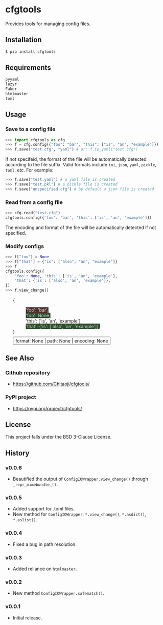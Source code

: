 # cfgtools
Provides tools for managing config files.

## Installation
```sh
$ pip install cfgtools
```

## Requirements
```txt
pyyaml
lazyr
Faker
htmlmaster
toml
```

## Usage
### Save to a config file

```py
>>> import cfgtools as cfg
>>> f = cfg.config({"foo": "bar", "this": ["is", "an", "example"]})
>>> f.save("test.cfg", "yaml") # or: f.to_yaml("test.cfg")
```
If not specifeid, the format of the file will be automatically detected according to the file suffix. Valid formats include `ini`, `json`, `yaml`, `pickle`, `toml`, etc. For example:
```py
>>> f.save("test.yaml") # a yaml file is created
>>> f.save("test.pkl") # a pickle file is created
>>> f.save("unspecified.cfg") # by default a json file is created
```

### Read from a config file
```py
>>> cfg.read("test.cfg")
cfgtools.config({'foo': 'bar', 'this': ['is', 'an', 'example']})
```
The encoding and format of the file will be automatically detected if not specified.

### Modify configs
```py
>>> f["foo"] = None
>>> f["that"] = {"is": ["also", "an", "example"]}
>>> f
cfgtools.config({
    'foo': None, 'this': ['is', 'an', 'example'],
    'that': {'is': ['also', 'an', 'example']},
})
>>> f.view_change()
```

<style type="text/css">
.cfgtools-tree li.m {
    display: block;
    position: relative;
    padding-left: 2.5rem;
}
.cfgtools-tree li.t,
.cfgtools-tree li.i {
    display: block;
    position: relative;
    padding-left: 0;
}
.cfgtools-tree li.i>span {
    border: solid .1em #666;
    border-radius: .2em;
    display: inline-block;
    margin-top: .5em;
    padding: .2em .5em;
    position: relative;
}
.cfgtools-tree li>details>summary>span.open,
.cfgtools-tree li>details[open]>summary>span.closed {
    display: none;
}
.cfgtools-tree li>details[open]>summary>span.open {
    display: inline;
}
.cfgtools-tree li>details>summary {
    display: block;
    cursor: pointer;
}
.cfgtools-tree ul {
    display: table;
    padding-left: 0;
    margin-left: 0;
}
</style>
<ul class="cfgtools-tree">
<li class="t"><details open><summary>{<span class="closed"> ... },</span></summary>
<ul class="t">
<li class="m"><span style="text-decoration:none;color:#cccccc;background-color:#4d2f2f">'foo': 'bar',</span></li>
<li class="m"><span style="text-decoration:none;color:#cccccc;background-color:#2f4d2f">'foo': None,</span></li>
<li class="m"><span>'this': ['is', 'an', 'example'],</span></li>
<li class="m"><span style="text-decoration:none;color:#cccccc;background-color:#2f4d2f">'that': {'is': ['also', 'an', 'example']},</span></li>
<li class="t">}</li>
</ul>
</details></li>
<li class="i"><span>format: None | path: None | encoding: None</span></li>
</ul>

## See Also
### Github repository
* https://github.com/Chitaoji/cfgtools/

### PyPI project
* https://pypi.org/project/cfgtools/

## License
This project falls under the BSD 3-Clause License.

## History
### v0.0.6
* Beautified the output of `ConfigIOWrapper.view_change()` through `_repr_mimebundle_()`.

### v0.0.5
* Added support for .toml files.
* New method for `ConfigIOWrapper`: `*.view_change()`, `*.asdict()`, `*.aslist()`.

### v0.0.4
* Fixed a bug in path resolution.

### v0.0.3
* Added reliance on `htmlmaster`.

### v0.0.2
* New method `ConfigIOWrapper.safematch()`.

### v0.0.1
* Initial release.

